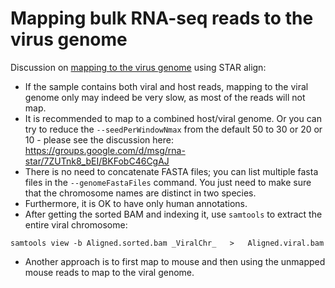 # Mapping bulk RNA-seq reads to the virus genome

Discussion on [mapping to the virus genome](https://github.com/alexdobin/STAR/issues/835) using STAR align:

* If the sample contains both viral and host reads, mapping to the viral genome only may indeed be very slow, as most of the reads will not map.
* It is recommended to map to a combined host/viral genome. Or you can try to reduce the `--seedPerWindowNmax` from the default 50 to 30 or 20 or 10 - please see the discussion here: <https://groups.google.com/d/msg/rna-star/7ZUTnk8_bEI/BKFobC46CgAJ>
* There is no need to concatenate FASTA files; you can list multiple fasta files in the `--genomeFastaFiles` command. You just need to make sure that the chromosome names are distinct in two species.
* Furthermore, it is OK to have only human annotations.
* After getting the sorted BAM and indexing it, use `samtools` to extract the entire viral chromosome:

```console
samtools view -b Aligned.sorted.bam _ViralChr_   >   Aligned.viral.bam
```

* Another approach is to first map to mouse and then using the unmapped mouse reads to map to the viral genome.
